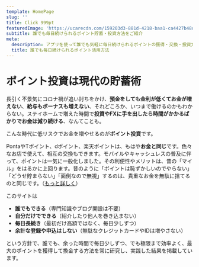 ```yaml
---
template: HomePage
slug: ''
title: Click 999pt
featuredImage: 'https://ucarecdn.com/159203d3-881d-4218-baa1-ca4427b48d0d/'
subtitle: 誰でも毎日続けられるポイント貯蓄・投資方法をご紹介
meta:
  description: アプリを使って誰でも気軽に毎日続けられるポイントの獲得・交換・投資方法をご紹介
  title: 誰でも毎日続けられるポイント活用方法
---
```


# ポイント投資は現代の貯蓄術

長引く不景気にコロナ禍が追い討ちをかけ、**預金をしても金利が低くてお金が増えない**、**給与もボーナスも増えない**、それどころか、いつまで働けるのかもわからない。ステイホームで増えた時間で**投資やFXに手を出したら時間がかかるばかりでお金は減り続ける**、なんてことも。

こんな時代に低リスクでお金を増やせるのが**ポイント投資**です。

PontaやTポイント、dポイント、楽天ポイントは、もはや**お金と同じ**です。色々なお店で使えて、相互の交換もできます。モバイルやキャッシュレスの普及に伴って、ポイントは一気に一般化しました。その利便性やメリットは、昔の「マイル」をはるかに上回ります。昔のように「ポイントは恥ずかしいのでやらない」「どうせ貯まらない」「面倒なので無視」するのは、貴重なお金を無駄に捨てるのと同じです。（[もっと詳しく](/about/)）

このサイトは
- **誰でもできる**（専門知識やブログ開設は不要）
- **自分だけでできる**（紹介したり他人を巻き込まない）
- **毎日長続き**（最初だけ高額ではなく、毎日少しずつ）
- **余計な登録や申込はしない**（無駄なクレジットカードやIDは増やさない）

という方針で、誰でも、余った時間で毎日少しずつ、でも極限まで効率よく、最大のポイントを獲得して換金する方法を常に研究し、実践した結果を掲載しています。

